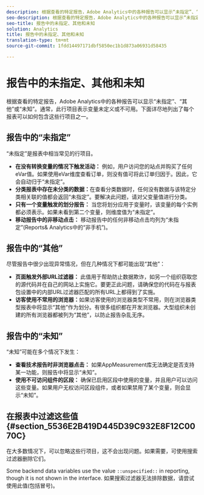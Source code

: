 ```yaml
---
description: 根据查看的特定报告，Adobe Analytics中的各种报告可以显示“未指定”、“其他”或“未知”。通常，此行项目表示变量未定义或不可用。
seo-description: 根据查看的特定报告，Adobe Analytics中的各种报告可以显示“未指定”、“其他”或“未知”。通常，此行项目表示变量未定义或不可用。
seo-title: 报告中的未指定、其他和未知
solution: Analytics
title: 报告中的未指定、其他和未知
translation-type: tm+mt
source-git-commit: 1fdd14497171dbf5850ec1b1d873a06931d58435

---
```



# 报告中的未指定、其他和未知

根据查看的特定报告，Adobe Analytics中的各种报告可以显示“未指定”、“其他”或“未知”。通常，此行项目表示变量未定义或不可用。下面详尽地列出了每个报表可以如何包含这些行项目之一。

## 报告中的“未指定”

“未指定”是报表中相当常见的行项目。

* **在没有转换变量的情况下触发活动：** 例如，用户访问您的站点并购买了任何eVar值。如果使用eVar维度查看订单，则没有值可将此订单归因于。因此，它会自动归于“未指定”。
* **分类报表中存在未分类的数据：**&#x200B;在查看分类数据时，任何没有数据与该特定分类相关联的值都会返回“未指定”。要解决此问题，请对父变量值进行分类。
* **只有一个变量触发的划分报告：** 当您将划分应用于变量时，该变量的每个实例都必须表示。如果未看到第二个变量，则维度值为“未指定”。
* **移动报告中的非移动点击：** 移动报告中的任何非移动点击均列为“未指定”(Reports&amp; Analytics中的“非手机”)。

## 报告中的“其他”

尽管报告中很少出现异常情况，但在几种情况下都可能出现“其他”：

* **页面触发外部URL过滤器：** 此值用于帮助防止数据欺诈，如另一个组织窃取您的源代码并在自己的网站上实施它。要更正此问题，请确保您的代码在与报表包设置中的内部URL过滤器匹配的所有URL上都得到了实施。
* **访客使用不常用的浏览器：**&#x200B;如果访客使用的浏览器类型不常用，则在浏览器类型报表中将显示“其他”作为划分。有很多组织都在开发浏览器。大型组织未创建的所有浏览器都被列为“其他”，以防止报告杂乱无序。

## 报告中的“未知”

“未知”可能在多个情况下发生：

* **查看技术报告时非浏览器点击：** 如果AppMeasurement库无法确定是否支持某一功能，则报告中将显示“未知”。
* **使用不可访问组件的区段：** 确保已启用区段中使用的变量，并且用户可以访问这些变量。如果用户无权访问区段组件，或者如果禁用了某个变量，则会显示“未知”。

## 在报表中过滤这些值 {#section_5536E2B419D445D39C932E8F12C0070C}

在大多数情况下，可以忽略这些行项目，这不会出现问题。如果需要，可使用搜索过滤器删除它们。

Some backend data variables use the value `::unspecified::` in reporting, though it is not shown in the interface. 如果搜索过滤器无法排除数据，请尝试使用此值(包括冒号)。
